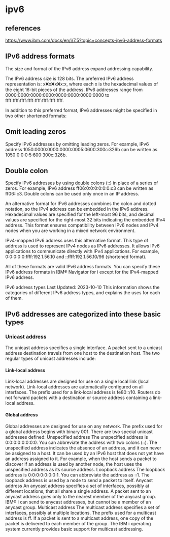 # ipv6

## references

<https://www.ibm.com/docs/en/i/7.5?topic=concepts-ipv6-address-formats>

## IPv6 address formats

The size and format of the IPv6 address expand addressing capability.

The IPv6 address size is 128 bits. The preferred IPv6 address representation is: x:x:x:x:x:x:x:x, where each x is the hexadecimal values of the eight 16-bit pieces of the address. IPv6 addresses range from 0000:0000:0000:0000:0000:0000:0000:0000 to ffff:ffff:ffff:ffff:ffff:ffff:ffff:ffff.

In addition to this preferred format, IPv6 addresses might be specified in two other shortened formats:

## Omit leading zeros

Specify IPv6 addresses by omitting leading zeros. For example, IPv6 address 1050:0000:0000:0000:0005:0600:300c:326b can be written as 1050:0:0:0:5:600:300c:326b.

## Double colon

Specify IPv6 addresses by using double colons (::) in place of a series of zeros. For example, IPv6 address ff06:0:0:0:0:0:0:c3 can be written as ff06::c3. Double colons can be used only once in an IP address.

An alternative format for IPv6 addresses combines the colon and dotted notation, so the IPv4 address can be embedded in the IPv6 address. Hexadecimal values are specified for the left-most 96 bits, and decimal values are specified for the right-most 32 bits indicating the embedded IPv4 address. This format ensures compatibility between IPv6 nodes and IPv4 nodes when you are working in a mixed network environment.

IPv4-mapped IPv6 address uses this alternative format. This type of address is used to represent IPv4 nodes as IPv6 addresses. It allows IPv6 applications to communicate directly with IPv4 applications. For example, 0:0:0:0:0:ffff:192.1.56.10 and ::ffff:192.1.56.10/96 (shortened format).

All of these formats are valid IPv6 address formats. You can specify these IPv6 address formats in IBM® Navigator for i except for the IPv4-mapped IPv6 address.

IPv6 address types
Last Updated: 2023-10-10
This information shows the categories of different IPv6 address types, and explains the uses for each of them.

## IPv6 addresses are categorized into these basic types

### Unicast address

The unicast address specifies a single interface. A packet sent to a unicast address destination travels from one host to the destination host.
The two regular types of unicast addresses include:

#### Link-local address

Link-local addresses are designed for use on a single local link (local network). Link-local addresses are automatically configured on all interfaces. The prefix used for a link-local address is fe80::/10. Routers do not forward packets with a destination or source address containing a link-local address.

#### Global address

Global addresses are designed for use on any network. The prefix used for a global address begins with binary 001.
There are two special unicast addresses defined:
Unspecified address
The unspecified address is 0:0:0:0:0:0:0:0. You can abbreviate the address with two colons (::). The unspecified address indicates the absence of an address, and it can never be assigned to a host. It can be used by an IPv6 host that does not yet have an address assigned to it. For example, when the host sends a packet to discover if an address is used by another node, the host uses the unspecified address as its source address.
Loopback address
The loopback address is 0:0:0:0:0:0:0:1. You can abbreviate the address as ::1. The loopback address is used by a node to send a packet to itself.
Anycast address
An anycast address specifies a set of interfaces, possibly at different locations, that all share a single address. A packet sent to an anycast address goes only to the nearest member of the anycast group. IBM® i can send to anycast addresses, but cannot be a member of an anycast group.
Multicast address
The multicast address specifies a set of interfaces, possibly at multiple locations. The prefix used for a multicast address is ff. If a packet is sent to a multicast address, one copy of the packet is delivered to each member of the group. The IBM i operating system currently provides basic support for multicast addressing.
